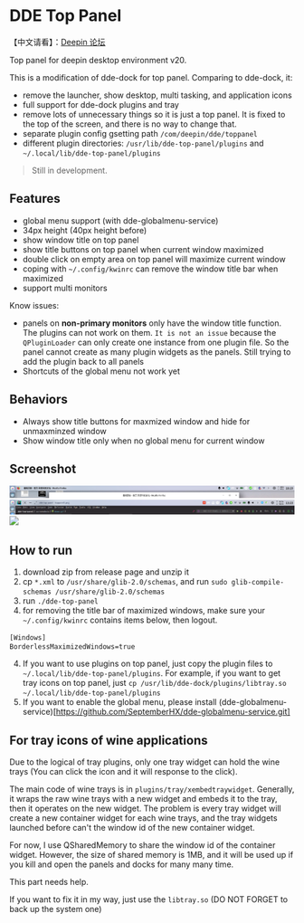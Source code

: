 # DDE Top Panel

【中文请看】：[Deepin 论坛](https://bbs.deepin.org/forum.php?mod=viewthread&tid=195128&extra=)

Top panel for deepin desktop environment v20.

This is a modification of dde-dock for top panel. Comparing to dde-dock, it:
* remove the launcher, show desktop, multi tasking, and application icons
* full support for dde-dock plugins and tray
* remove lots of unnecessary things so it is just a top panel. It is fixed to the top of the screen, and there is no way to change that.
* separate plugin config gsetting path `/com/deepin/dde/toppanel`
* different plugin directories: `/usr/lib/dde-top-panel/plugins` and `~/.local/lib/dde-top-panel/plugins`

> Still in development.

## Features

* global menu support (with dde-globalmenu-service)
* 34px height (40px height before)
* show window title on top panel
* show title buttons on top panel when current window maximized
* double click on empty area on top panel will maximize current window
* coping with `~/.config/kwinrc` can remove the window title bar when maximized
* support multi monitors

Know issues:
* panels on **non-primary monitors** only have the window title function. The plugins can not work on them. `It is not an issue` because the `QPluginLoader` can only create one instance from one plugin file. So the panel cannot create as many plugin widgets as the panels. Still trying to add the plugin back to all panels
* Shortcuts of the global menu not work yet


## Behaviors

* Always show title buttons for maxmized window and hide for unmaxminzed window
* Show window title only when no global menu for current window

## Screenshot

![](./screenshots/toppanel1.png)
![](./screenshots/toppanel2.png)
![](./screenshots/demo.gif)

## How to run

1. download zip from release page and unzip it
1. cp `*.xml` to `/usr/share/glib-2.0/schemas`, and run `sudo glib-compile-schemas /usr/share/glib-2.0/schemas`
2. run `./dde-top-panel`
3. for removing the title bar of maximized windows, make sure your `~/.config/kwinrc` contains items below, then logout.
```shell script
[Windows]
BorderlessMaximizedWindows=true
```
4. If you want to use plugins on top panel, just copy the plugin files to `~/.local/lib/dde-top-panel/plugins`. For example, if you want to get tray icons on top panel, just `cp /usr/lib/dde-dock/plugins/libtray.so ~/.local/lib/dde-top-panel/plugins`
5. If you want to enable the global menu, please install (dde-globalmenu-service)[https://github.com/SeptemberHX/dde-globalmenu-service.git]


## For tray icons of wine applications

Due to the logical of tray plugins, only one tray widget can hold the wine trays (You can click the icon and it will response to the click).
 
The main code of wine trays is in `plugins/tray/xembedtraywidget`. Generally, it wraps the raw wine trays with a new widget and embeds it to the tray, then it operates on the new widget. The problem is every tray widget will create a new container widget for each wine trays, and the tray widgets launched before can't the window id of the new container widget.

For now, I use QSharedMemory to share the window id of the container widget. However, the size of shared memory is 1MB, and it will be used up if you kill and open the panels and docks for many many time.

This part needs help.

If you want to fix it in my way, just use the `libtray.so` (DO NOT FORGET to back up the system one) 
